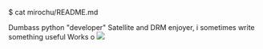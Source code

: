 $ cat mirochu/README.md

Dumbass python "developer"
Satellite and DRM enjoyer, i sometimes write something useful
Works o
![](https://github.com/user-attachments/assets/0e63c091-4d6f-4cde-817f-04ebf072880f)
